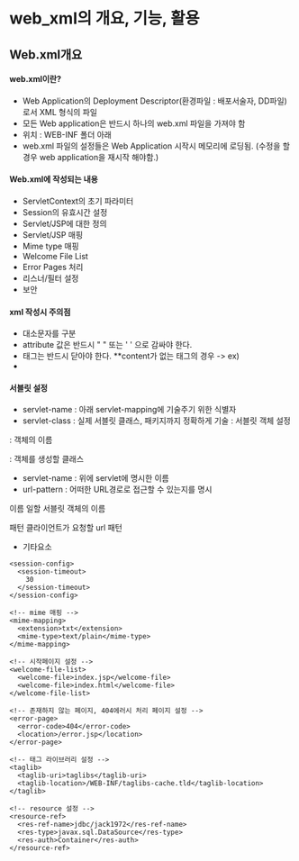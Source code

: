 # web_xml의 개요, 기능, 활용
## Web.xml개요
#### web.xml이란?
  + Web Application의 Deployment Descriptor(환경파일 : 배포서술자, DD파일)로서 XML 형식의 파일
  + 모든 Web application은 반드시 하나의 web.xml 파일을 가져야 함
  + 위치 : WEB-INF 폴더 아래
  + web.xml 파일의 설정들은 Web Application 시작시 메모리에 로딩됨. (수정을 할 경우 web application을 재시작 해야함.)
  
#### Web.xml에 작성되는 내용
  + ServletContext의 초기 파라미터
  + Session의 유효시간 설정
  + Servlet/JSP에 대한 정의
  + Servlet/JSP 매핑
  + Mime type 매핑
  + Welcome File List
  + Error Pages 처리
  + 리스너/필터 설정
  + 보안

#### xml 작성시 주의점
  + 대소문자를 구분
  + attribute 값은 반드시 " " 또는 ' ' 으로 감싸야 한다.
  + 태그는 반드시 닫아야 한다. **content가 없는 태그의 경우 -> ex) <br/>
  + 
#### 서블릿 설정
  + servlet-name : 아래 servlet-mapping에 기술주기 위한 식별자
  + servlet-class : 실제 서블릿 클래스, 패키지까지 정확하게 기술
<servlet> : 서블릿 객체 설정

<servlet-name> : 객체의 이름    </servlet-name>

<servlet-class> : 객체를 생성할 클래스    </servlet-class>

</servlet>

  + servlet-name : 위에 servlet에 명시한 이름
  + url-pattern : 어떠한 URL경로로 접근할 수 있는지를 명시
<servlet-mapping>

<servlet-name> 이름 </servlet-name> 일할 서블릿 객체의 이름

<url-pattern>패턴</url-pattern> 클라이언트가 요청할 url 패턴

</servlet-mapping>

  + 기타요소
<!-- 세션 기간 설정 -->
    <session-config>
      <session-timeout>
        30
      </session-timeout>
    </session-config>

    <!-- mime 매핑 -->
    <mime-mapping>
      <extension>txt</extension>
      <mime-type>text/plain</mime-type>
    </mime-mapping>

    <!-- 시작페이지 설정 -->
    <welcome-file-list>
      <welcome-file>index.jsp</welcome-file>
      <welcome-file>index.html</welcome-file>
    </welcome-file-list>

    <!-- 존재하지 않는 페이지, 404에러시 처리 페이지 설정 -->
    <error-page>
      <error-code>404</error-code>
      <location>/error.jsp</location>
    </error-page>

    <!-- 태그 라이브러리 설정 -->
    <taglib>
      <taglib-uri>taglibs</taglib-uri>
      <taglib-location>/WEB-INF/taglibs-cache.tld</taglib-location>
    </taglib>

    <!-- resource 설정 -->
    <resource-ref>
      <res-ref-name>jdbc/jack1972</res-ref-name>
      <res-type>javax.sql.DataSource</res-type>
      <res-auth>Container</res-auth>
    </resource-ref>














